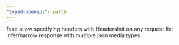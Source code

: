 ```yaml
---
"typed-openapi": patch
---
```


feat: allow specifying headers with HeadersInit on any request
fix: infer/narrow response with multiple json media types
